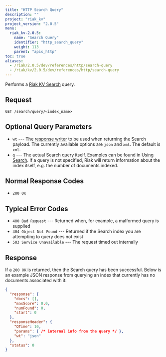 ```yaml
---
title: "HTTP Search Query"
description: ""
project: "riak_kv"
project_version: "2.0.5"
menu:
  riak_kv-2.0.5:
    name: "Search Query"
    identifier: "http_search_query"
    weight: 113
    parent: "apis_http"
toc: true
aliases:
  - /riak/2.0.5/dev/references/http/search-query
  - /riak/kv/2.0.5/dev/references/http/search-query
---
```


Performs a [Riak KV Search](/riak/kv/2.0.5/developing/usage/search) query.

## Request

```
GET /search/query/<index_name>
```

## Optional Query Parameters

* `wt` --- The [response
    writer](https://cwiki.apache.org/confluence/display/solr/Response+Writers)
    to be used when returning the Search payload. The currently
    available options are `json` and `xml`. The default is `xml`.
* `q` --- The actual Search query itself. Examples can be found in
    [Using Search](/riak/kv/2.0.5/developing/usage/search). If a query is not specified, Riak will return
    information about the index itself, e.g. the number of documents
    indexed.

## Normal Response Codes

* `200 OK`

## Typical Error Codes

* `400 Bad Request` --- Returned when, for example, a malformed query is
    supplied
* `404 Object Not Found` --- Returned if the Search index you are
    attempting to query does not exist
* `503 Service Unavailable` --- The request timed out internally

## Response

If a `200 OK` is returned, then the Search query has been successful.
Below is an example JSON response from querying an index that currently
has no documents associated with it:

```json
{
  "response": {
    "docs": [],
    "maxScore": 0.0,
    "numFound": 0,
    "start": 0
  },
  "responseHeader": {
    "QTime": 10,
    "params": { /* internal info from the query */ },
    "wt": "json"
  },
  "status": 0
}
```
